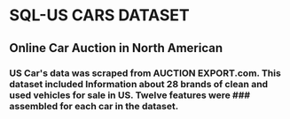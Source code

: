 # SQL-US CARS DATASET
## Online Car Auction in North American

### US Car's data was scraped from AUCTION EXPORT.com. This dataset included Information about 28 brands of clean and used vehicles for sale in US. Twelve features were ### assembled for each car in the dataset.

